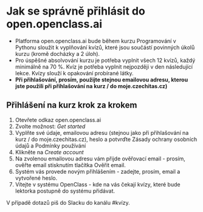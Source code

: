 # Jak se správně přihlásit do open.openclass.ai
- Platforma open.openclass.ai bude během kurzu Programování v Pythonu sloužit k vyplňování kvízů, které jsou součástí povinných úkolů kurzu (kromě docházky a 2 úloh).
- Pro úspěšné absolvování kurzu je potřeba vyplnit všech 12 kvízů, každý minimálně na 70 %. Kvíz je potřeba vyplnit nejpozději v den následující lekce. Kvízy slouží k opakování probírané látky.
- **Při přihlašování, prosím, použijte stejnou emailovou adresu, kterou jste použili při přihlašování na kurz / do moje.czechitas.cz)**

## Přihlášení na kurz krok za krokem
1. Otevřete odkaz open.openclass.ai
2. Zvolte možnost: *Get started*
3. Vyplňte své údaje, emailovou adresu (stejnou jako při přihlašování na kurz / do moje.czechitas.cz), heslo a potvrďte Zásady ochrany osobních údajů a Podmínky používání
4. Klikněte na *Create account*
5. Na zvolenou emailovou adresu vám přijde ověřovací email - prosím, ověřte email stisknutím tlačítka Ověřit email.
6. Systém vás provede novým přihlášením - zadejte, prosím, email a vytvořené heslo.
7. Vítejte v systému OpenClass - kde na vás čekají kvízy, které bude lektorka postupně do systému přidávat.

V případě dotazů piš do Slacku do kanálu #kvízy.
